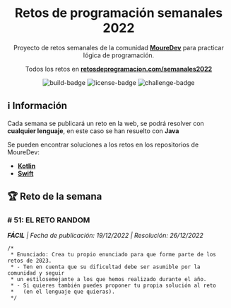 <div align="center">

# Retos de programación semanales 2022


Proyecto de retos semanales de la comunidad **[MoureDev](https://moure.dev)** 
para practicar lógica de programación.

Todos los retos en **[retosdeprogramacion.com/semanales2022](https://retosdeprogramacion.com/semanales2022)**

![build-badge]
![license-badge]
![challenge-badge]


</div>


## ℹ Información


Cada semana se publicará un reto en la web, se podrá resolver con **cualquier lenguaje**, en este caso se han resuelto con **Java**

Se pueden encontrar soluciones a los retos en los repositorios de MoureDev: 

- **[Kotlin](https://github.com/mouredev/Weekly-Challenge-2022-Kotlin)**
- **[Swift](https://github.com/mouredev/Weekly-Challenge-2022-Swift)**


## 🏆 Reto de la semana

### # 51: EL RETO RANDOM
***FÁCIL** | Fecha de publicación: 19/12/2022 | Resolución: 26/12/2022*

````
/*
 * Enunciado: Crea tu propio enunciado para que forme parte de los retos de 2023.
 * - Ten en cuenta que su dificultad debe ser asumible por la comunidad y seguir
 * un estilosemejante a los que hemos realizado durante el año.
 * - Si quieres también puedes proponer tu propia solución al reto
 *   (en el lenguaje que quieras).
 */
````

[build-badge]: https://github.com/ElliotLuque/retos-java-2022/actions/workflows/testing.yml/badge.svg
[license-badge]: https://img.shields.io/github/license/ElliotLuque/retos-java-2022
[challenge-badge]: https://img.shields.io/endpoint?url=https://gist.githubusercontent.com/ElliotLuque/877b28319e86c7acc17d3116177a6a04/raw/badge.json
